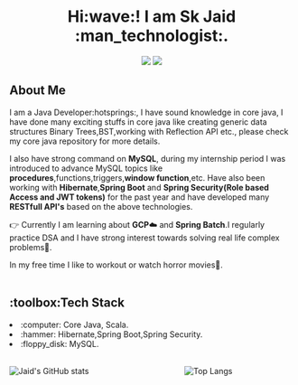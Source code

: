 <h1 align="center">Hi:wave:! I am Sk Jaid :man_technologist:.</h1>
<p align="center">
<a href="https://www.linkedin.com/in/sk-jaid-800230193/"><img src="https://img.shields.io/badge/linkedin%20-%230077B5.svg?&style=for-the-badge&logo=linkedin&logoColor=white"/></a>
<a href="https://leetcode.com/JJ_programmer/"><img src="https://camo.githubusercontent.com/9009e098c2603c3e657e7f1754da9a88ba7ca17cbbc95abbac4257b26ec6ff8a/68747470733a2f2f696d672e736869656c64732e696f2f62616467652f2d4c656574436f64652d4646413131363f7374796c653d666f722d7468652d6261646765266c6f676f3d4c656574436f6465266c6f676f436f6c6f723d626c61636b"></a>
</p>
 
<h2>About Me</h2>
<p> I am a Java Developer:hotsprings:, I have sound knowledge in core java, I have done many exciting stuffs in core java like creating generic data structures Binary Trees,BST,working with Reflection API etc., please check my core java repository for more details.<br/>

I also have strong command on **MySQL**, during my internship period I was introduced to advance MySQL topics like **procedures**,functions,triggers,**window function**,etc.
Have also been working with **Hibernate**,**Spring Boot** and **Spring Security(Role based Access and JWT tokens)** for the past year and have developed many **RESTfull API's** based on the above technologies.<br/>

:point_right: Currently I am learning about **GCP**:cloud: and **Spring Batch**.I regularly practice DSA and I have strong interest towards solving real life complex problems:zany_face:.<br/>
  
In my free time I like to workout or watch horror movies:ghost:.<br/>
  <br/>
</p>
  <h2>:toolbox:Tech Stack</h2>
  <li>:computer: Core Java, Scala.</li>
  <li>:hammer: Hibernate,Spring Boot,Spring Security.</li>
  <li>:floppy_disk: MySQL.</li>
  
  <br/>
  
  
  ![Jaid's GitHub stats](https://github-readme-stats.vercel.app/api?username=ProgrammerJaid&show_icons=true&theme=city_lights)&nbsp;&nbsp;&nbsp;&nbsp;&nbsp;&nbsp;&nbsp;&nbsp;&nbsp;&nbsp;&nbsp;&nbsp;&nbsp;&nbsp;&nbsp;&nbsp;&nbsp;&nbsp;&nbsp;&nbsp;&nbsp;&nbsp;&nbsp;&nbsp;&nbsp;&nbsp;&nbsp;&nbsp;&nbsp;&nbsp;&nbsp;&nbsp;&nbsp;&nbsp;&nbsp;&nbsp;&nbsp;&nbsp;&nbsp;&nbsp;&nbsp;&nbsp;
  ![Top Langs](https://github-readme-stats.vercel.app/api/top-langs/?username=ProgrammerJaid&theme=city_lights)
